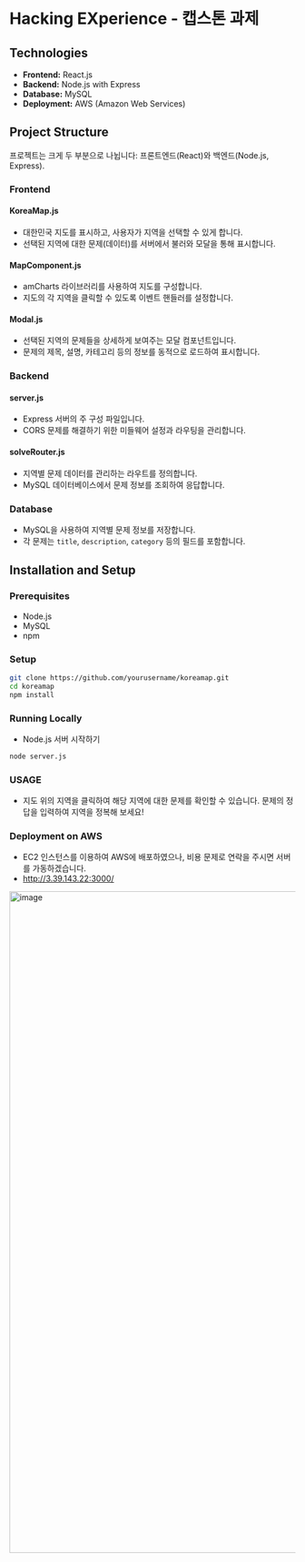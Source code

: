 # Hacking EXperience - 캡스톤 과제

## Technologies

- **Frontend:** React.js
- **Backend:** Node.js with Express
- **Database:** MySQL
- **Deployment:** AWS (Amazon Web Services)

## Project Structure

프로젝트는 크게 두 부분으로 나뉩니다: 프론트엔드(React)와 백엔드(Node.js, Express).

### Frontend

#### KoreaMap.js
- 대한민국 지도를 표시하고, 사용자가 지역을 선택할 수 있게 합니다.
- 선택된 지역에 대한 문제(데이터)를 서버에서 불러와 모달을 통해 표시합니다.

#### MapComponent.js
- amCharts 라이브러리를 사용하여 지도를 구성합니다.
- 지도의 각 지역을 클릭할 수 있도록 이벤트 핸들러를 설정합니다.

#### Modal.js
- 선택된 지역의 문제들을 상세하게 보여주는 모달 컴포넌트입니다.
- 문제의 제목, 설명, 카테고리 등의 정보를 동적으로 로드하여 표시합니다.

### Backend

#### server.js
- Express 서버의 주 구성 파일입니다.
- CORS 문제를 해결하기 위한 미들웨어 설정과 라우팅을 관리합니다.

#### solveRouter.js
- 지역별 문제 데이터를 관리하는 라우트를 정의합니다.
- MySQL 데이터베이스에서 문제 정보를 조회하여 응답합니다.

### Database

- MySQL을 사용하여 지역별 문제 정보를 저장합니다.
- 각 문제는 `title`, `description`, `category` 등의 필드를 포함합니다.

## Installation and Setup

### Prerequisites
- Node.js
- MySQL
- npm

### Setup

```bash
git clone https://github.com/yourusername/koreamap.git
cd koreamap
npm install
```

### Running Locally
- Node.js 서버 시작하기
```bash
node server.js
```

### USAGE
- 지도 위의 지역을 클릭하여 해당 지역에 대한 문제를 확인할 수 있습니다. 문제의 정답을 입력하여 지역을 정복해 보세요!

### Deployment on AWS
- EC2 인스턴스를 이용하여 AWS에 배포하였으나, 비용 문제로 연락을 주시면 서버를 가동하겠습니다.
- http://3.39.143.22:3000/
<img width="1163" alt="image" src="https://github.com/Mirr2/HEx/assets/130574746/28305101-b69d-4992-b407-ba3f186367da">

